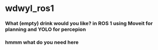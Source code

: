 # wdwyl_ros1

### What (empty) drink would you like? in ROS 1 using Moveit for planning and YOLO for percepion

### hmmm what do you need here
